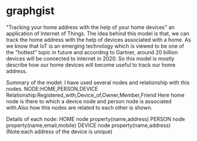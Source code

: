 # graphgist
"Tracking your home address with the help of your home devices" an application of Internet of Things.
The idea behind this model is that, we can track the home address with the help of devices associated with a home. As we know that IoT is an emerging technology which is viewed to be one of the "hottest" topic in future and according to Gartner, around 20 billion devices will be connected to internet in 2020. So this model is mostly describe how our home devices will become useful to track our home address.

Summary of the model:
I have used several nodes and relationship with this nodes.
NODE:HOME,PERSON,DEVICE
Relationship:Registered_with,Device_of,Owner,Member,Friend
Here home node is there to which a device node and person node is associated with.Also how this nodes are related to each other is shown.

Details of each node:
HOME node property(name,address)
PERSON node property(name,email,mobile)
DEVICE node property(name,address) (Note:each address of the device is unique)
